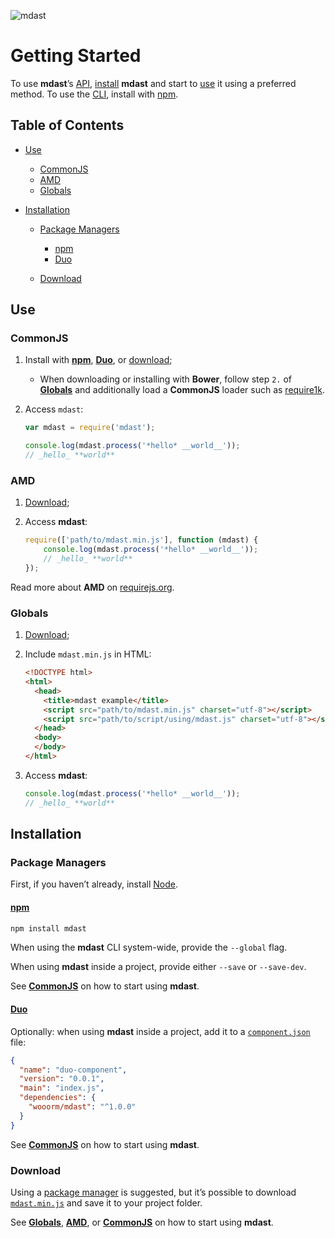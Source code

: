 ![mdast](https://cdn.rawgit.com/wooorm/mdast/master/logo.svg)

# Getting Started

To use **mdast**’s [API](https://github.com/wooorm/mdast#api),
[install](#installation) **mdast** and start to [use](#use) it using a
preferred method. To use the [CLI](https://github.com/wooorm/mdast#cli),
install with [npm](#npm).

## Table of Contents

*   [Use](#use)

    *   [CommonJS](#commonjs)
    *   [AMD](#amd)
    *   [Globals](#globals)

*   [Installation](#installation)

    *   [Package Managers](#package-managers)

        *   [npm](#npm)
        *   [Duo](#duo)

    *   [Download](#download)

## Use

### CommonJS

1.  Install with [**npm**](#npm), [**Duo**](#duo), or
    [download](#download);

    *   When downloading or installing with **Bower**, follow step `2.` of
        [**Globals**](#globals) and additionally load a **CommonJS** loader
        such as [require1k](http://stuk.github.io/require1k/).

2.  Access `mdast`:

    ```js
    var mdast = require('mdast');

    console.log(mdast.process('*hello* __world__'));
    // _hello_ **world**
    ```

### AMD

1.  [Download](#download);

2.  Access **mdast**:

    ```js
    require(['path/to/mdast.min.js'], function (mdast) {
        console.log(mdast.process('*hello* __world__'));
        // _hello_ **world**
    });
    ```

Read more about **AMD** on [requirejs.org](http://requirejs.org/docs/start.html#add).

### Globals

1.  [Download](#download);

2.  Include `mdast.min.js` in HTML:

    ```html
    <!DOCTYPE html>
    <html>
      <head>
        <title>mdast example</title>
        <script src="path/to/mdast.min.js" charset="utf-8"></script>
        <script src="path/to/script/using/mdast.js" charset="utf-8"></script>
      </head>
      <body>
      </body>
    </html>
    ```

3.  Access **mdast**:

    ```js
    console.log(mdast.process('*hello* __world__'));
    // _hello_ **world**
    ```

## Installation

### Package Managers

First, if you haven’t already, install [Node](https://nodejs.org/en/download/).

#### [npm](https://docs.npmjs.com/cli/install)

```sh
npm install mdast
```

When using the **mdast** CLI system-wide, provide the `--global` flag.

When using **mdast** inside a project, provide either `--save` or `--save-dev`.

See [**CommonJS**](#commonjs) on how to start using **mdast**.

#### [Duo](http://duojs.org#getting-started)

Optionally: when using **mdast** inside a project, add it to a
[`component.json`](http://duojs.org/#ii-components) file:

```json
{
  "name": "duo-component",
  "version": "0.0.1",
  "main": "index.js",
  "dependencies": {
    "wooorm/mdast": "^1.0.0"
  }
}
```

See [**CommonJS**](#commonjs) on how to start using **mdast**.

### Download

Using a [package manager](#package-managers) is suggested, but it’s possible
to download [`mdast.min.js`](https://github.com/wooorm/mdast/blob/master/mdast.min.js)
and save it to your project folder.

See [**Globals**](#globals), [**AMD**](#amd), or [**CommonJS**](#commonjs) on
how to start using **mdast**.
